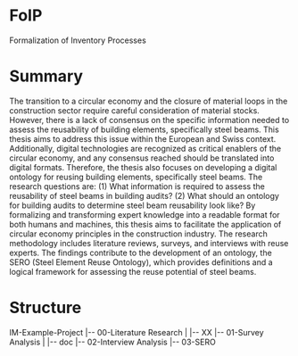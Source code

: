 # FoIP
Formalization of Inventory Processes

Summary
=======

The transition to a circular economy and the closure of material loops in the construction sector require careful consideration of material stocks. However, there is a lack of consensus on the specific information needed to assess the reusability of building elements, specifically steel beams. This thesis aims to address this issue within the European and Swiss context. Additionally, digital technologies are recognized as critical enablers of the circular economy, and any consensus reached should be translated into digital formats. Therefore, the thesis also focuses on developing a digital ontology for reusing building elements, specifically steel beams. The research questions are: (1) What information is required to assess the reusability of steel beams in building audits? (2) What should an ontology for building audits to determine steel beam reusability look like? By formalizing and transforming expert knowledge into a readable format for both humans and machines, this thesis aims to facilitate the application of circular economy principles in the construction industry. The research methodology includes literature reviews, surveys, and interviews with reuse experts. The findings contribute to the development of an ontology, the SERO (Steel Element Reuse Ontology), which provides definitions and a logical framework for assessing the reuse potential of steel beams.


Structure
=========

IM-Example-Project
|-- 00-Literature Research
|   |-- XX
|-- 01-Survey Analysis
|   |-- doc
|-- 02-Interview Analysis
|-- 03-SERO
